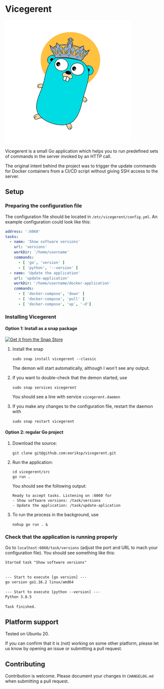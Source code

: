 # Vicegerent

<img src="https://raw.githubusercontent.com/eeriksp/vicegerent/master/brand/logo.png" alt="Vicegerent logo" height="400px">

Vicegerent is a small Go application which helps you to run predefined sets of commands in the server invoked by an HTTP call.

The original intent behind the project was to trigger the update commands for Docker containers from a CI/CD script without giving SSH access to the server.

## Setup

### Preparing the configuration file

The configuration file should be located in `/etc/vicegerent/config.yml`. An example configuration could look like this:

```yaml
address: ':6060'
tasks:
  - name: 'Show software versions'
    url: 'versions'
    workDir: '/home/username'
    commands:
      - [ 'go', 'version' ]
      - [ 'python', '--version' ]
  - name: 'Update the application'
    url: 'update-application'
    workDir: '/home/username/docker-application'
    commands:
      - [ 'docker-compose', 'down' ]
      - [ 'docker-compose', 'pull' ]
      - [ 'docker-compose', 'up', '-d']
```

### Installing Vicegerent

#### Option 1: Install as a snap package

<a href="https://snapcraft.io/vicegerent">
  <img alt="Get it from the Snap Store" src="https://snapcraft.io/static/images/badges/en/snap-store-black.svg" />
</a>

1. Install the snap

   `sudo snap install vicegerent --classic`

   The demon will start automatically, although I won't see any output.

2. If you want to double-check that the demon started, use

   `sudo snap services vicegerent`

   You should see a line with service `vicegerent.daemon`

3. If you make any changes to the configuration file, restart the daemon with

   `sudo snap restart vicegerent`

#### Option 2: regular Go project

1. Download the source:
   
   `git clone git@github.com:eeriksp/vicegerent.git`

2. Run the application:

   ```
   cd vicegerent/src
   go run .
   ```
   You should see the following output:
   ```
   Ready to accept tasks. Listening on :6060 for
   - Show software versions: /task/versions
   - Update the application: /task/update-aplication
   ```

3. To run the process in the background, use

   `nohup go run . &`



### Check that the application is running properly

Go to `localhost:6060/task/versions` (adjust the port and URL to mach your configuration file). You should see something like this:

```
Started task "Show software versions"


--- Start to execute [go version] ---
go version go1.16.2 linux/amd64

--- Start to execute [python --version] ---
Python 3.8.5

Task finished.
```

## Platform support

Tested on Ubuntu 20.

If you can confirm that it is (not) working on some other platform, please let us know by opening an issue or submitting a pull request.

## Contributing

Contribution is welcome. Please document your changes in `CHANGELOG.md` when submitting a pull request.
